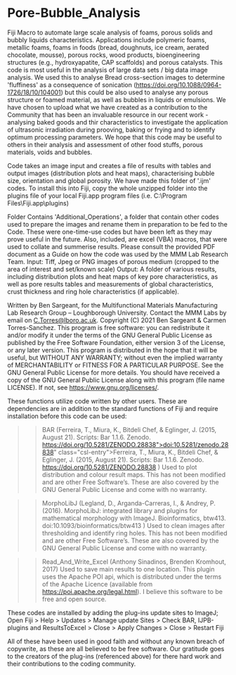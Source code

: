 # Pore-Bubble_Analysis
Fiji Macro to automate large scale analysis of foams, porous solids and bubbly liquids characteristics. Applications include polymeric foams, metallic foams, foams in foods (bread, doughnuts, ice cream, aerated chocolate, mousse), porous rocks, wood products, bioengineering structures (e.g., hydroxyapatite, CAP scaffolds) and porous catalysts. This code is most useful in the analysis of large data sets / big data image analysis.
We used this to analyse Bread cross-section images to determine 'fluffiness' as a consequence of sonication (https://doi.org/10.1088/0964-1726/18/10/104001) but this could be also used to analyse any porous structure or foamed material, as well as bubbles in liquids or emulsions.
We have chosen to upload what we have created as a contribution to the Community that has been an invaluable resource in our recent work - analysing baked goods and thir characteristics to investigate the application of ultrasonic irradiation during prooving, baking or frying and to identify optimum processing parameters. We hope that this code may be useful to others in their analysis and assessment of other food stuffs, porous materials, voids and bubbles.

Code takes an image input and creates a file of results with tables and output images (distribution plots and heat maps), characterising bubble size, orientation and global porosity.
We have made this folder of '.ijm' codes. To install this into Fiji, copy the whole unzipped folder into the plugins file of your local Fiji.app program files (i.e. C:\Program Files\Fiji.app\plugins)

Folder Contains 'Additional_Operations', a folder that contain other codes used to prepare the images and rename them in preparation to be fed to the Code. These were one-time-use codes but have been left as they may prove useful in the future.
Also, included, are excel (VBA) macros, that were used to collate and summerise results.
Please consult the provided PDF document as a Guide on how the code was used by the MMM Lab Research Team.
Input: Tiff, Jpeg or PNG images of porous medium (cropped to the area of interest and set/known scale)
Output: A folder of various results, including distribution plots and heat maps of key pore characteristics, as well as pore
	results tables and measurements of global characteristics, crust thickness and ring hole characteristics (if applicable).

Written by Ben Sargeant, for the Multifunctional Materials Manufacturing Lab Research Group – Loughborough University.
	Contact the MMM Labs by email on C.Torres@lboro.ac.uk.
Copyright (C) 2021 Ben Sargeant & Carmen Torres-Sanchez. This program is free software: you can redistribute it and/or modify
	it under the terms of the GNU General Public License as published by the Free Software Foundation, either version 3 of
	the License, or any later version. This program is distributed in the hope that it will be useful, but WITHOUT ANY WARRANTY;
	without even the implied warranty of MERCHANTABILITY or FITNESS FOR A PARTICULAR PURPOSE. See the GNU General Public
	License for more details. You should have received a copy of the GNU General Public License along with this program (file
	name LICENSE). If not, see <https://www.gnu.org/licenses/>.

These functions utilize code written by other users. These are dependencies are in addition to the standard functions of Fiji and
	require installation before this code can be used:
>> BAR (Ferreira, T., Miura, K., Bitdeli Chef, & Eglinger, J. (2015, August 21). Scripts: Bar 1.1.6. Zenodo.
	https://doi.org/10.5281/ZENODO.28838">doi:10.5281/zenodo.28838" class="csl-entry">Ferreira, T., Miura, K., Bitdeli Chef,
	& Eglinger, J. (2015, August 21). Scripts: Bar 1.1.6. Zenodo. https://doi.org/10.5281/ZENODO.28838 )
		Used to plot distribution and colour result maps.
		This has not been modified and are other Free Software’s. These are also covered by the GNU General Public License
		and come with no warranty. 
    
>> MorphoLibJ (Legland, D., Arganda-Carreras, I., & Andrey, P. (2016). MorphoLibJ: integrated library and plugins for mathematical
	morphology with ImageJ. Bioinformatics, btw413. doi:10.1093/bioinformatics/btw413 )
		Used to clean images after thresholding and identify ring holes.
		This has not been modified and are other Free Software’s. These are also covered by the GNU General Public License
		and come with no warranty. 
    
>> Read_And_Write_Excel (Anthony Sinadinos, Brenden Kromhout, 2017)
		Used to save main results to one location.
		This plugin uses the Apache POI api, which is distributed under the terms of the Apache Licence (available from
		https://poi.apache.org/legal.html). I believe this software to be free and open source.

These codes are installed by adding the plug-ins update sites to ImageJ; Open Fiji > Help > Updates > Manage update Sites
	> Check BAR, IJPB-plugins and ResultsToExcel > Close > Apply Changes > Close > Restart Fiji 

All of these have been used in good faith and without any known breach of copywrite, as these are all believed to be free software.
	Our gratitude goes to the creators of the plug-ins (referenced above) for there hard work and their contributions to the
	coding community.

